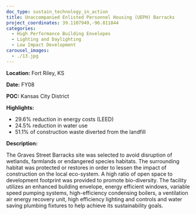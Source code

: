 ```yaml
---
doc_type: sustain_technology_in_action
title: Unaccompanied Enlisted Personnel Housing (UEPH) Barracks
project_coordinates: 39.1107949,-96.811844
categories:
  - High Performance Building Envelopes
  - Lighting and Daylighting
  - Low Impact Development
carousel_images:
  - ./13.jpg
---
```


**Location:** Fort Riley, KS

**Date:** FY08

**POC:** Kansas City District

**Highlights:**

- 29.6% reduction in energy costs (LEED)
- 24.5% reduction in water use
- 51.1% of construction waste diverted from the landfill

**Description:**

The Graves Street Barracks site was selected to avoid disruption of wetlands, farmlands or endangered species habitats. The surrounding habitat was protected or restores in order to lessen the impact of construction on the local eco-system. A high ratio of open space to development footprint was provided to promote bio-diversity. The facility utilizes an enhanced building envelope, energy efficient windows, variable speed pumping systems, high-efficiency condensing boilers, a ventilation air energy recovery unit, high efficiency lighting and controls and water saving plumbing fixtures to help achieve its sustainability goals.
